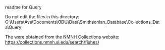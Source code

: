 readme for Query

Do not edit the files in this directory:
C:\Users\Ava\Documents\ODU\Data\Smithsonian_Database\Collections_Data\Query

The were obtained from the NMNH Collections website:
https://collections.nmnh.si.edu/search/fishes/